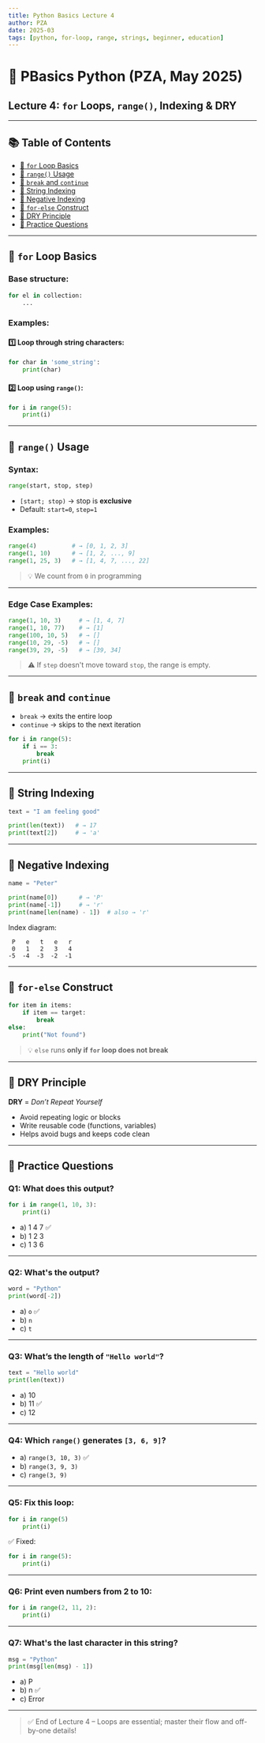 ```yaml
---
title: Python Basics Lecture 4
author: PZA
date: 2025-03
tags: [python, for-loop, range, strings, beginner, education]
---
```


# 🐍 PBasics Python (PZA, May 2025)  
## Lecture 4: `for` Loops, `range()`, Indexing & DRY

---

## 📚 Table of Contents

- [🔁 `for` Loop Basics](#-for-loop-basics)
- [🔢 `range()` Usage](#-range-usage)
- [🛑 `break` and `continue`](#-break-and-continue)
- [📜 String Indexing](#-string-indexing)
- [🔢 Negative Indexing](#-negative-indexing)
- [📐 `for-else` Construct](#-for-else-construct)
- [🧠 DRY Principle](#-dry-principle)
- [🧩 Practice Questions](#-practice-questions)

---

## 🔁 `for` Loop Basics

### Base structure:
```python
for el in collection:
    ...
```

### Examples:

#### 1️⃣ Loop through string characters:
```python
for char in 'some_string':
    print(char)
```

#### 2️⃣ Loop using `range()`:
```python
for i in range(5):
    print(i)
```

---

## 🔢 `range()` Usage

### Syntax:
```python
range(start, stop, step)
```

- `[start; stop)` → stop is **exclusive**
- Default: `start=0`, `step=1`

### Examples:

```python
range(4)          # → [0, 1, 2, 3]
range(1, 10)      # → [1, 2, ..., 9]
range(1, 25, 3)   # → [1, 4, 7, ..., 22]
```

> 💡 We count from `0` in programming

---

### Edge Case Examples:

```python
range(1, 10, 3)     # → [1, 4, 7]
range(1, 10, 77)    # → [1]
range(100, 10, 5)   # → []
range(10, 29, -5)   # → []
range(39, 29, -5)   # → [39, 34]
```

> ⚠️ If `step` doesn't move toward `stop`, the range is empty.

---

## 🛑 `break` and `continue`

- `break` → exits the entire loop  
- `continue` → skips to the next iteration

```python
for i in range(5):
    if i == 3:
        break
    print(i)
```

---

## 📜 String Indexing

```python
text = "I am feeling good"

print(len(text))   # → 17
print(text[2])     # → 'a'
```

---

## 🔢 Negative Indexing

```python
name = "Peter"

print(name[0])      # → 'P'
print(name[-1])     # → 'r'
print(name[len(name) - 1])  # also → 'r'
```

Index diagram:

```
 P   e   t   e   r
 0   1   2   3   4
-5  -4  -3  -2  -1
```

---

## 📐 `for-else` Construct

```python
for item in items:
    if item == target:
        break
else:
    print("Not found")
```

> 💡 `else` runs **only if `for` loop does not break**

---

## 🧠 DRY Principle

**DRY** = *Don’t Repeat Yourself*

- Avoid repeating logic or blocks  
- Write reusable code (functions, variables)  
- Helps avoid bugs and keeps code clean

---

## 🧩 Practice Questions

### Q1: What does this output?

```python
for i in range(1, 10, 3):
    print(i)
```

- a) 1 4 7 ✅  
- b) 1 2 3  
- c) 1 3 6

---

### Q2: What's the output?

```python
word = "Python"
print(word[-2])
```

- a) `o` ✅  
- b) `n`  
- c) `t`

---

### Q3: What’s the length of `"Hello world"`?

```python
text = "Hello world"
print(len(text))
```

- a) 10  
- b) 11 ✅  
- c) 12

---

### Q4: Which `range()` generates `[3, 6, 9]`?

- a) `range(3, 10, 3)` ✅  
- b) `range(3, 9, 3)`  
- c) `range(3, 9)`

---

### Q5: Fix this loop:

```python
for i in range(5)
    print(i)
```

✅ Fixed:
```python
for i in range(5):
    print(i)
```

---

### Q6: Print even numbers from 2 to 10:

```python
for i in range(2, 11, 2):
    print(i)
```

---

### Q7: What's the last character in this string?

```python
msg = "Python"
print(msg[len(msg) - 1])
```

- a) P  
- b) n ✅  
- c) Error

---

> ✅ End of Lecture 4 – Loops are essential; master their flow and off-by-one details!
